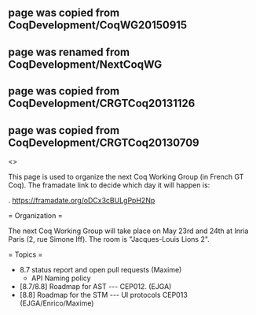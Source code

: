 ## page was copied from CoqDevelopment/CoqWG20150915
## page was renamed from CoqDevelopment/NextCoqWG
## page was copied from CoqDevelopment/CRGTCoq20131126
## page was copied from CoqDevelopment/CRGTCoq20130709
<<TableOfContents>>

This page is used to organize the next Coq Working Group (in French GT Coq). The framadate link to decide which day it will happen is:

 . https://framadate.org/oDCx3cBULgPpH2Np

= Organization =

The next Coq Working Group will take place on May 23rd and 24th at Inria Paris (2, rue Simone Iff). The room is "Jacques-Louis Lions 2".

= Topics =

 * 8.7 status report and open pull requests (Maxime)
   - API Naming policy
 * [8.7/8.8] Roadmap for AST --- CEP012. (EJGA)
 * [8.8] Roadmap for the STM --- UI protocols CEP013 (EJGA/Enrico/Maxime)
